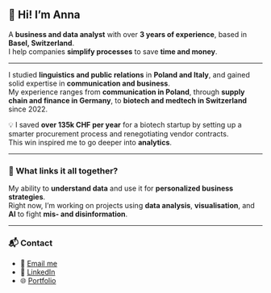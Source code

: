 ## 👋 Hi! I’m Anna

A **business and data analyst** with over **3 years of experience**, based in **Basel, Switzerland**.  
I help companies **simplify processes** to save **time and money**.

---

I studied **linguistics and public relations** in **Poland and Italy**, and gained solid expertise in **communication and business**.  
My experience ranges from **communication in Poland**, through **supply chain and finance in Germany**, to **biotech and medtech in Switzerland** since 2022.

💡 I saved **over 135k CHF per year** for a biotech startup by setting up a smarter procurement process and renegotiating vendor contracts.  
This win inspired me to go deeper into **analytics**.

---

### 🔗 What links it all together?

My ability to **understand data** and use it for **personalized business strategies**.  
Right now, I’m working on projects using **data analysis**, **visualisation**, and **AI** to fight **mis- and disinformation**.

---

### 📬 Contact

- 📧 [Email me](mailto:info@annakudyba.com)  
- 💼 [LinkedIn](https://www.linkedin.com/in/anna-k-23a901111)  
- 🌐 [Portfolio](https://www.notion.so/My-portfolio-14684102756280f082c8e48b4cd505b7)
